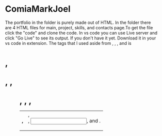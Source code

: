 # ComiaMarkJoel
 The portfolio in the folder is purely made out of HTML. In the folder there are 4 HTML files for main, project, skills, and contacts page.To get the file click the "code" and clone the code. In vs code you can use Live server and click "Go Live" to see its output. If you don't have it yet. Download it in your vs code in extension. The tags that I used aside from <html>, <body>, <head>, and <meta> is <h1>, <p>, <a>, <ul>, <table>, <tr>, <th>, <td>, <form>, <input>, and <label>. 

